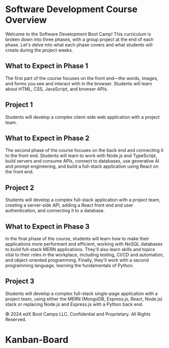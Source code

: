 # Software Development Course Overview

Welcome to the Software Development Boot Camp! This curriculum is broken down into three phases, with a group project at the end of each phase. Let's delve into what each phase covers and what students will create during the project weeks.

## What to Expect in Phase 1 

The first part of the course focuses on the front end&mdash;the words, images, and forms you see and interact with in the browser. Students will learn about HTML, CSS, JavaScript, and browser APIs.

## Project 1

Students will develop a complex client-side web application with a project team.

## What to Expect in Phase 2 

The second phase of the course focuses on the back end and connecting it to the front end. Students will learn to work with Node.js and TypeScript, build servers and consume APIs, connect to databases, use generative AI and prompt engineering, and build a full-stack application using React on the front end.

## Project 2

Students will develop a complex full-stack application with a project team, creating a server-side API, adding a React front end and user authentication, and connecting it to a database.

## What to Expect in Phase 3 

In the final phase of the course, students will learn how to make their applications more performant and efficient, working with NoSQL databases to build full-stack MERN applications. They'll also learn skills and topics vital to their roles in the workplace, including testing, CI/CD and automation, and object-oriented programming. Finally, they'll work with a second programming language, learning the fundamentals of Python.

## Project 3

Students will develop a complex full-stack single-page application with a project team, using either the MERN (MongoDB, Express.js, React, Node.js) stack or replacing Node.js and Express.js with a Python back end.

© 2024 edX Boot Camps LLC. Confidential and Proprietary. All Rights Reserved.
# Kanban-Board
